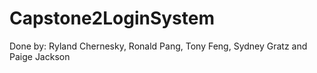 # Capstone2LoginSystem
Done by: Ryland Chernesky, Ronald Pang, Tony Feng, Sydney Gratz and Paige Jackson
